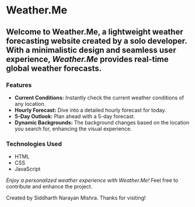 # Weather.Me

## Welcome to **Weather.Me**, a lightweight weather forecasting website created by a solo developer. With a minimalistic design and seamless user experience, *Weather.Me* provides real-time global weather forecasts.

### Features

- **Current Conditions:** Instantly check the current weather conditions of any location.
- **Hourly Forecast:** Dive into a detailed hourly forecast for today.
- **5-Day Outlook:** Plan ahead with a 5-day forecast.
- **Dynamic Backgrounds:** The background changes based on the location you search for, enhancing the visual experience.

### Technologies Used

- HTML
- CSS
- JavaScript

*Enjoy a personalized weather experience with Weather.Me!* Feel free to contribute and enhance the project.

Created by Siddharth Narayan Mishra.
Thanks for visiting!
